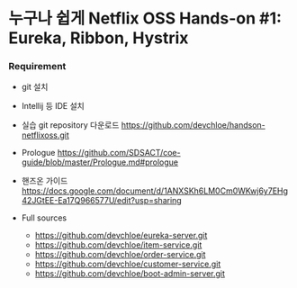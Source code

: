 # 누구나 쉽게 Netflix OSS Hands-on #1: Eureka, Ribbon, Hystrix

### Requirement
- git 설치
- Intellij 등 IDE 설치
- 실습 git repository 다운로드
https://github.com/devchloe/handson-netflixoss.git

- Prologue https://github.com/SDSACT/coe-guide/blob/master/Prologue.md#prologue
- 핸즈온 가이드 https://docs.google.com/document/d/1ANXSKh6LM0Cm0WKwj6y7EHg42JGtEE-Ea17Q966577U/edit?usp=sharing
- Full sources
  - https://github.com/devchloe/eureka-server.git
  - https://github.com/devchloe/item-service.git
  - https://github.com/devchloe/order-service.git
  - https://github.com/devchloe/customer-service.git
  - https://github.com/devchloe/boot-admin-server.git

